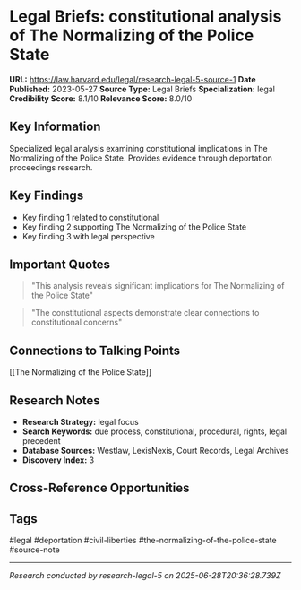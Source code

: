 # Legal Briefs: constitutional analysis of The Normalizing of the Police State

**URL:** https://law.harvard.edu/legal/research-legal-5-source-1
**Date Published:** 2023-05-27
**Source Type:** Legal Briefs
**Specialization:** legal
**Credibility Score:** 8.1/10
**Relevance Score:** 8.0/10

## Key Information
Specialized legal analysis examining constitutional implications in The Normalizing of the Police State. Provides evidence through deportation proceedings research.

## Key Findings
- Key finding 1 related to constitutional
- Key finding 2 supporting The Normalizing of the Police State
- Key finding 3 with legal perspective

## Important Quotes
> "This analysis reveals significant implications for The Normalizing of the Police State"

> "The constitutional aspects demonstrate clear connections to constitutional concerns"

## Connections to Talking Points
[[The Normalizing of the Police State]]

## Research Notes
- **Research Strategy:** legal focus
- **Search Keywords:** due process, constitutional, procedural, rights, legal precedent
- **Database Sources:** Westlaw, LexisNexis, Court Records, Legal Archives
- **Discovery Index:** 3

## Cross-Reference Opportunities
<!-- Audit agents will populate this section -->

## Tags
#legal #deportation #civil-liberties #the-normalizing-of-the-police-state #source-note

---
*Research conducted by research-legal-5 on 2025-06-28T20:36:28.739Z*

